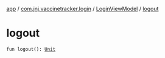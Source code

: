 [app](../../index.md) / [com.jnj.vaccinetracker.login](../index.md) / [LoginViewModel](index.md) / [logout](./logout.md)

# logout

`fun logout(): `[`Unit`](https://kotlinlang.org/api/latest/jvm/stdlib/kotlin/-unit/index.html)